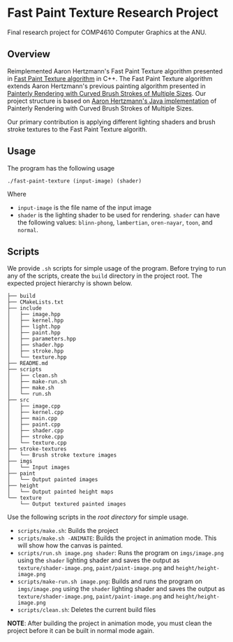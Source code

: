 # Fast Paint Texture Research Project

Final research project for COMP4610 Computer Graphics at the ANU. 

## Overview

Reimplemented Aaron Hertzmann's Fast Paint Texture algorithm presented in [Fast Paint Texture algorithm](https://www.dgp.toronto.edu/papers/ahertzmann_NPAR2002.pdf) in C++. The Fast Paint Texture algorithm extends Aaron Hertzmann's previous painting algorithm presented in [Painterly Rendering with Curved Brush Strokes of Multiple Sizes](https://dl.acm.org/doi/pdf/10.1145/280814.280951). Our project structure is based on [Aaron Hertzmann's Java implementation](https://github.com/hertzmann/painterJava/tree/main) of Painterly Rendering with Curved Brush Strokes of Multiple Sizes. 

Our primary contribution is applying different lighting shaders and brush stroke textures to the Fast Paint Texture algorith. 

## Usage
The program has the following usage
```
./fast-paint-texture (input-image) (shader)
```
Where
- `input-image` is the file name of the input image
- `shader` is the lighting shader to be used for rendering. `shader` can have the following values: `blinn-phong`, `lambertian`, `oren-nayar`, `toon`, and `normal`.

## Scripts
We provide `.sh` scripts for simple usage of the program. Before trying to run any of the scripts, create the `build` directory in the project root. The expected project hierarchy is shown below.

```
├── build
├── CMakeLists.txt
├── include
│   ├── image.hpp
│   ├── kernel.hpp
│   ├── light.hpp
│   ├── paint.hpp
│   ├── parameters.hpp
│   ├── shader.hpp
│   ├── stroke.hpp
│   └── texture.hpp
├── README.md
├── scripts
│   ├── clean.sh
│   ├── make-run.sh
│   ├── make.sh
│   └── run.sh
├── src
│   ├── image.cpp
│   ├── kernel.cpp
│   ├── main.cpp
│   ├── paint.cpp
│   ├── shader.cpp
│   ├── stroke.cpp
│   └── texture.cpp
├── stroke-textures
│   └── Brush stroke texture images
├── imgs
│   └── Input images
├── paint
│   └── Output painted images
├── height
│   └── Output painted height maps
└── texture
    └── Output textured painted images
```

Use the following scripts in the *root directory* for simple usage.
* `scripts/make.sh`: Builds the project
* `scripts/make.sh -ANIMATE`: Builds the project in animation mode. This will show how the canvas is painted. 
* `scripts/run.sh image.png shader`: Runs the program on `imgs/image.png` using the `shader` lighting shader and saves the output as `texture/shader-image.png`, `paint/paint-image.png` and `height/height-image.png`
* `scripts/make-run.sh image.png`: Builds and runs the program on `imgs/image.png` using the `shader` lighting shader and saves the output as `texture/shader-image.png`, `paint/paint-image.png` and `height/height-image.png`
* `scripts/clean.sh`: Deletes the current build files

**NOTE**: After building the project in animation mode, you must clean the project before it can be built in normal mode again. 
